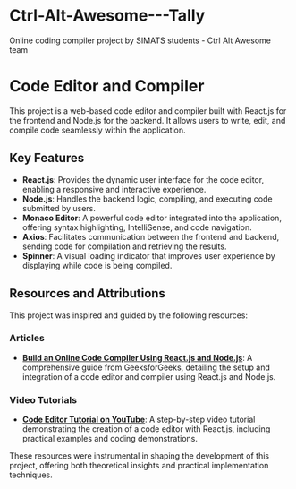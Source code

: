 # Ctrl-Alt-Awesome---Tally
Online coding compiler project by SIMATS students - Ctrl Alt Awesome team


# Code Editor and Compiler

This project is a web-based code editor and compiler built with React.js for the frontend and Node.js for the backend. It allows users to write, edit, and compile code seamlessly within the application.

## Key Features

- **React.js**: Provides the dynamic user interface for the code editor, enabling a responsive and interactive experience.
- **Node.js**: Handles the backend logic, compiling, and executing code submitted by users.
- **Monaco Editor**: A powerful code editor integrated into the application, offering syntax highlighting, IntelliSense, and code navigation.
- **Axios**: Facilitates communication between the frontend and backend, sending code for compilation and retrieving the results.
- **Spinner**: A visual loading indicator that improves user experience by displaying while code is being compiled.

## Resources and Attributions

This project was inspired and guided by the following resources:

### Articles
- **[Build an Online Code Compiler Using React.js and Node.js](https://www.geeksforgeeks.org/build-an-online-code-compiler-using-react-js-and-node-js/)**: A comprehensive guide from GeeksforGeeks, detailing the setup and integration of a code editor and compiler using React.js and Node.js.

### Video Tutorials
- **[Code Editor Tutorial on YouTube](https://www.youtube.com/watch?v=k49ZR3hRMzA)**: A step-by-step video tutorial demonstrating the creation of a code editor with React.js, including practical examples and coding demonstrations.

These resources were instrumental in shaping the development of this project, offering both theoretical insights and practical implementation techniques.

